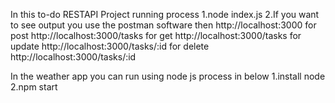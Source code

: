 In this to-do RESTAPI Project running process
  1.node index.js
  2.If you want to see output you use the postman software
    then http://localhost:3000
    for post http://localhost:3000/tasks
    for get http://localhost:3000/tasks
    for update http://localhost:3000/tasks/:id
    for delete http://localhost:3000/tasks/:id

In the weather app you can run using node js process in below
  1.install node
  2.npm start
